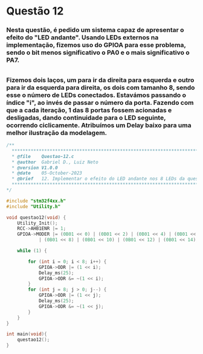 # Questão 12

### Nesta questão, é pedido um sistema capaz de apresentar o efeito do "LED andante". Usando LEDs externos na implementação, fizemos uso do GPIOA para esse problema, sendo o bit menos significativo o PA0 e o mais significativo o PA7.
######
### Fizemos dois laços, um para ir da direita para esquerda e outro para ir da esquerda para direita, os dois com tamanho 8, sendo esse o número de LEDs conectados. Estavámos passando o índice "i", ao invés de passar o número da porta. Fazendo com que a cada iteração, 1 das 8 portas fossem acionadas e desligadas, dando continuidade para o LED seguinte, ocorrendo ciclicamente. Atribuímos um Delay baixo para uma melhor ilustração da modelagem.
```C
/**
  ******************************************************************************
  * @file    Questao-12.c
  * @author  Gabriel D., Luiz Neto
  * @version V1.0.0
  * @date    05-October-2023
  * @brief   12. Implementar o efeito do LED andante nos 8 LEDs da questão anterior.
  ******************************************************************************
*/

#include "stm32f4xx.h"
#include "Utility.h"

void questao12(void) {
	Utility_Init();
	RCC->AHB1ENR |= 1;
	GPIOA->MODER |= (0B01 << 0) | (0B01 << 2) | (0B01 << 4) | (0B01 << 6)
			| (0B01 << 8) | (0B01 << 10) | (0B01 << 12) | (0B01 << 14);

	while (1) {

		for (int i = 0; i < 8; i++) {
			GPIOA->ODR |= (1 << i);
			Delay_ms(25);
			GPIOA->ODR &= ~(1 << i);
		}
		for (int j = 8; j > 0; j--) {
			GPIOA->ODR |= (1 << j);
			Delay_ms(25);
			GPIOA->ODR &= ~(1 << j);
		}
	}
}

int main(void){
    questao12();
}
```
